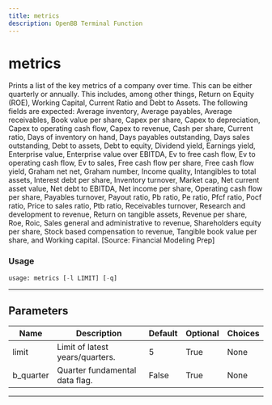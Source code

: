 ```yaml
---
title: metrics
description: OpenBB Terminal Function
---
```


# metrics

Prints a list of the key metrics of a company over time. This can be either quarterly or annually. This includes, among other things, Return on Equity (ROE), Working Capital, Current Ratio and Debt to Assets. The following fields are expected: Average inventory, Average payables, Average receivables, Book value per share, Capex per share, Capex to depreciation, Capex to operating cash flow, Capex to revenue, Cash per share, Current ratio, Days of inventory on hand, Days payables outstanding, Days sales outstanding, Debt to assets, Debt to equity, Dividend yield, Earnings yield, Enterprise value, Enterprise value over EBITDA, Ev to free cash flow, Ev to operating cash flow, Ev to sales, Free cash flow per share, Free cash flow yield, Graham net net, Graham number, Income quality, Intangibles to total assets, Interest debt per share, Inventory turnover, Market cap, Net current asset value, Net debt to EBITDA, Net income per share, Operating cash flow per share, Payables turnover, Payout ratio, Pb ratio, Pe ratio, Pfcf ratio, Pocf ratio, Price to sales ratio, Ptb ratio, Receivables turnover, Research and development to revenue, Return on tangible assets, Revenue per share, Roe, Roic, Sales general and administrative to revenue, Shareholders equity per share, Stock based compensation to revenue, Tangible book value per share, and Working capital. [Source: Financial Modeling Prep]

### Usage 
```python
usage: metrics [-l LIMIT] [-q]
```
---
## Parameters

| Name | Description | Default | Optional | Choices |
| ---- | ----------- | ------- | -------- | ------- |
| limit | Limit of latest years/quarters. | 5 | True | None |
| b_quarter | Quarter fundamental data flag. | False | True | None |
---
